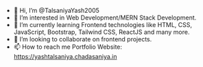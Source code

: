 - 👋 Hi, I’m @TalsaniyaYash2005
- 👀 I’m interested in Web Development/MERN Stack Development.
- 🌱 I’m currently learning Frontend technologies like HTML, CSS, JavaScript, Bootstrap, Tailwind CSS, ReactJS and many more.
- 💞️ I’m looking to collaborate on frontend projects.
- 📫 How to reach me
    Portfolio Website: https://yashtalsaniya.chadasaniya.in

<!---
TalsaniyaYash2005/TalsaniyaYash2005 is a ✨ special ✨ repository because its `README.md` (this file) appears on your GitHub profile.
You can click the Preview link to take a look at your changes.
--->
